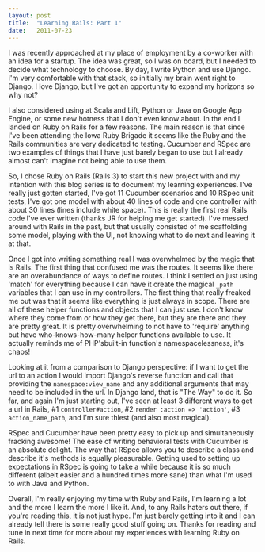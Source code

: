 ```yaml
---
layout: post
title:  "Learning Rails: Part 1"
date:   2011-07-23
---
```


I was recently approached at my place of employment by a co-worker with an idea
for a startup. The idea was great, so I was on board, but I needed to decide what
technology to choose. By day, I write Python and use Django. I'm very comfortable
with that stack, so initially my brain went right to Django. I love Django, but
I've got an opportunity to expand my horizons so why not?


I also considered using at Scala and Lift, Python or Java on Google App Engine,
or some new hotness that I don't even know about. In the end I landed on Ruby on
Rails for a few reasons. The main reason is that since I've been attending the
Iowa Ruby Brigade it seems like the Ruby and the Rails communities are very
dedicated to testing. Cucumber and RSpec are two examples of things that I have
just barely began to use but I already almost can't imagine not being able to use
them.


So, I chose Ruby on Rails (Rails 3) to start this new project with and my
intention with this blog series is to document my learning experiences. I've
really just gotten started, I've got 11 Cucumber scenarios and 10 RSpec unit
tests, I've got one model with about 40 lines of code and one controller with
about 30 lines (lines include white space). This is really the first real Rails
code I've ever written (thanks JR for helping me get started). I've messed around
with Rails in the past, but that usually consisted of me scaffolding some model,
playing with the UI, not knowing what to do next and leaving it at that.


Once I got into writing something real I was overwhelmed by the magic that is
Rails. The first thing that confused me was the routes. It seems like there are
an overabundance of ways to define routes. I think i settled on just using
'match' for everything because I can have it create the magical `_path` variables
that I can use in my controllers. The first thing that really freaked me out was
that it seems like everything is just always in scope. There are all of these
helper functions and objects that I can just use. I don't know where they come
from or how they get there, but they are there and they are pretty great. It is
pretty overwhelming to not have to 'require' anything but have who-knows-how-many
helper functions available to use. It actually reminds me of PHP'sbuilt-in
function's namespacelessness, it's chaos! 


Looking at it from a comparison to Django perspective: if I want to get the url
to an action I would import Django's reverse function and call that providing the
`namespace:view_name` and any additional arguments that may need to be included
in the url. In Django land, that is "The Way" to do it. So far, and again I'm
just starting out, I've seen at least 3 different ways to get a url in Rails, #1
`controller#action`, #2 `render :action => 'action'`, #3 `action_name_path`, and I'm
sure thlest (and also most magical).


RSpec and Cucumber have been pretty easy to pick up and simultaneously fracking
awesome! The ease of writing behavioral tests with Cucumber is an absolute
delight. The way that RSpec allows you to describe a class and describe it's
methods is equally pleasurable. Getting used to setting up expectations in RSpec
is going to take a while because it is so much different (albeit easier and a
hundred times more sane) than what I'm used to with Java and Python.


Overall, I'm really enjoying my time with Ruby and Rails, I'm learning a lot and
the more I learn the more I like it. And, to any Rails haters out there, if
you're reading this, it is not just hype. I'm just barely getting into it and I
can already tell there is some really good stuff going on. Thanks for reading and
tune in next time for more about my experiences with learning Ruby on Rails.
